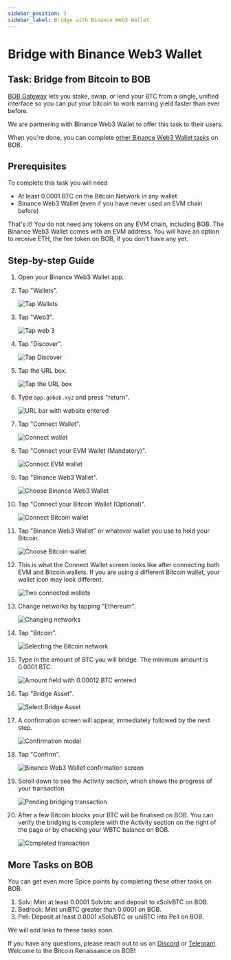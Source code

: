 ```yaml
---
sidebar_position: 3
sidebar_label: Bridge with Binance Web3 Wallet
---
```


# Bridge with Binance Web3 Wallet

## Task: Bridge from Bitcoin to BOB

[BOB Gateway](https://app.gobob.xyz) lets you stake, swap, or lend your BTC from a single, unified interface so you can put your bitcoin to work earning yield faster than ever before.

We are partnering with Binance Web3 Wallet to offer this task to their users.

When you're done, you can complete [other Binance Web3 Wallet tasks](#more-tasks-on-bob) on BOB.

## Prerequisites

To complete this task you will need

- At least 0.0001 BTC on the Bitcoin Network in any wallet
- Binance Web3 Wallet (even if you have never used an EVM chain before)

That's it! You do not need any tokens on any EVM chain, including BOB. The Binance Web3 Wallet comes with an EVM address. You will have an option to receive ETH, the fee token on BOB, if you don't have any yet.

## Step-by-step Guide

1. Open your Binance Web3 Wallet app.

1. Tap "Wallets".

   ![Tap Wallets](./images/01-binance-guide.png)

1. Tap "Web3".

   ![Tap web 3](./images/02-binance-guide.png)

1. Tap "Discover".

   ![Tap Discover](./images/03-binance-guide.png)

1. Tap the URL box.

   ![Tap the URL box](./images/04-binance-guide.png)

1. Type `app.gobob.xyz` and press "return".

   ![URL bar with website entered](./images/05-binance-guide.png)

1. Tap "Connect Wallet".

   ![Connect wallet](./images/06-binance-guide.png)

1. Tap "Connect your EVM Wallet (Mandatory)".

   ![Connect EVM wallet](./images/07-binance-guide.png)

1. Tap "Binance Web3 Wallet".

   ![Choose Binance Web3 Wallet](./images/08-binance-guide.png)

1. Tap "Connect your Bitcoin Wallet (Optional)".

   ![Connect Bitcoin wallet](./images/09-binance-guide.png)

1. Tap "Binance Web3 Wallet" or whatever wallet you use to hold your Bitcoin.

   ![Choose Bitcoin wallet](./images/10-binance-guide.png)

1. This is what the Connect Wallet screen looks like after connecting both EVM and Bitcoin wallets. If you are using a different Bitcoin wallet, your wallet icon may look different.

   ![Two connected wallets](./images/10b-binance-guide.png)

1. Change networks by tapping "Ethereum".

   ![Changing networks](./images/11-binance-guide.png)

1. Tap "Bitcoin".

   ![Selecting the Bitcoin network](./images/12-binance-guide.png)

1. Type in the amount of BTC you will bridge. The minimum amount is 0.0001 BTC.

   ![Amount field with 0.00012 BTC entered](./images/13-binance-guide.png)

1. Tap "Bridge Asset".

   ![Select Bridge Asset](./images/14-binance-guide.png)

1. A confirmation screen will appear, immediately followed by the next step.

   ![Confirmation modal](./images/15-binance-guide.png)

1. Tap "Confirm".

   ![Binance Web3 Wallet confirmation screen](./images/16-binance-guide.png)

1. Scroll down to see the Activity section, which shows the progress of your transaction.

   ![Pending bridging transaction](./images/17-binance-guide.png)

1. After a few Bitcoin blocks your BTC will be finalised on BOB. You can verify the bridging is complete with the Activity section on the right of the page or by checking your WBTC balance on BOB.

   ![Completed transaction](./images/18-binance-guide.png)

## More Tasks on BOB

You can get even more Spice points by completing these other tasks on BOB.

<!-- TODO: Add links to other tasks -->

1. Solv: Mint at least 0.0001 Solvbtc and deposit to xSolvBTC on BOB.
1. Bedrock: Mint uniBTC greater than 0.0001 on BOB.
1. Pell: Deposit at least 0.0001 xSolvBTC or uniBTC into Pell on BOB.

We will add links to these tasks soon.

If you have any questions, please reach out to us on [Discord](https://discord.gg/gobob) or [Telegram](https://t.me/+CyIcLW2nfaFlNDc1). Welcome to the Bitcoin Renaissance on BOB!
